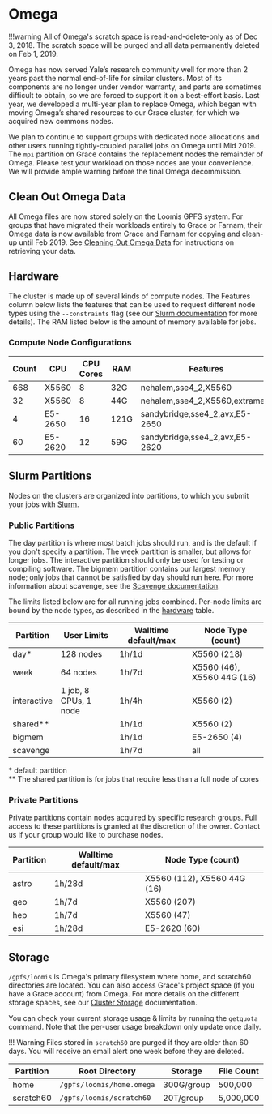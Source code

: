 # Omega

!!!warning
    All of Omega's scratch space is read-and-delete-only as of Dec 3, 2018. The scratch space will be purged and all data permanently deleted on Feb 1, 2019.

Omega has now served Yale’s research community well for more than 2 years past the normal end-of-life for similar clusters. Most of its components are no longer under vendor warranty, and parts are sometimes difficult to obtain, so we are forced to support it on a best-effort basis. Last year, we developed a multi-year plan to replace Omega, which began with moving Omega’s shared resources to our Grace cluster, for which we acquired new commons nodes.

We plan to continue to support groups with dedicated node allocations and other users running tightly-coupled parallel jobs on Omega until Mid 2019. The `mpi` partition on Grace contains the replacement nodes the remainder of Omega. Please test your workload on those nodes are your convenience. We will provide ample warning before the final Omega decommission.

## Clean Out Omega Data

All Omega files are now stored solely on the Loomis GPFS system. For groups that have migrated their workloads entirely to Grace or Farnam, their Omega data is now available from Grace and Farnam for copying and clean-up until Feb 2019. See [Cleaning Out Omega Data](/clusters-at-yale/data/omega-data) for instructions on retrieving your data.

## Hardware

The cluster is made up of several kinds of compute nodes. The Features column below lists the features that can be used to request different node types using the `--constraints` flag (see our [Slurm documentation](/clusters-at-yale/job-scheduling/resource-requests#features-and-constraints) for more details). The RAM listed below is the amount of memory available for jobs.

### Compute Node Configurations

| Count | CPU                 | CPU Cores  | RAM   | Features                          |
|-------|---------------------|------------|-------|-----------------------------------|
| 668   | X5560               | 8          | 32G   | nehalem,sse4_2,X5560              |
| 32    | X5560               | 8          | 44G   | nehalem,sse4_2,X5560,extramem     |
| 4     | E5-2650             | 16         | 121G  | sandybridge,sse4_2,avx,E5-2650    |
| 60    | E5-2620             | 12         | 59G   | sandybridge,sse4_2,avx,E5-2620    |

## Slurm Partitions

Nodes on the clusters are organized into partitions, to which you submit your jobs with [Slurm](/clusters-at-yale/job-scheduling).

### Public Partitions

The day partition is where most batch jobs should run, and is the default if you don't specify a partition. The week partition is smaller, but allows for longer jobs. The interactive partition should only be used for testing or compiling software. The bigmem partition contains our largest memory node; only jobs that cannot be satisfied by day should run here. For more information about scavenge, see the [Scavenge documentation](/clusters-at-yale/job-scheduling/scavenge).

The limits listed below are for all running jobs combined. Per-node limits are bound by the node types, as described in the [hardware](#hardware) table.

| Partition   |  User Limits                 | Walltime default/max | Node Type (count)                    |
|-------------|-----------------------------|-----------------------|--------------------------------------|
| day*        | 128 nodes                   | 1h/1d                 | X5560 (218)                          |
| week        | 64 nodes                    | 1h/7d                 | X5560 (46), X5560 44G (16)           |
| interactive | 1 job, 8 CPUs, 1 node       | 1h/4h                 | X5560 (2)                            |
| shared**    |                             | 1h/1d                 | X5560 (2)                            |
| bigmem      |                             | 1h/1d                 | E5-2650 (4)                          |
| scavenge    |                             | 1h/7d                 | all                                  |

\* default partition  
** The shared partition is for jobs that require less than a full node of cores

### Private Partitions

Private partitions contain nodes acquired by specific research groups. Full access to these partitions is granted at the discretion of the owner. Contact us if your group would like to purchase nodes.

| Partition           | Walltime default/max | Node Type (count)           |
|---------------------|----------------------|-----------------------------|
| astro               | 1h/28d               | X5560 (112), X5560 44G (16) |
| geo                 | 1h/7d                | X5560 (207)                 |
| hep                 | 1h/7d                | X5560 (47)                  |
| esi                 | 1h/28d               | E5-2620 (60)                |

## Storage

`/gpfs/loomis` is Omega's primary filesystem where home, and scratch60 directories are located. You can also access Grace's project space (if you have a Grace account) from Omega. For more details on the different storage spaces, see our [Cluster Storage](/clusters-at-yale/data/cluster-storage) documentation.

You can check your current storage usage & limits by running the `getquota` command. Note that the per-user usage breakdown only update once daily.

!!! Warning
    Files stored in `scratch60` are purged if they are older than 60 days. You will receive an email alert one week before they are deleted.

|Partition  | Root Directory                | Storage     | File Count | Backups |
|-----------|-------------------------------|-------------|------------|---------|
| home      | `/gpfs/loomis/home.omega`     | 300G/group  | 500,000    | Yes     |
| scratch60 | `/gpfs/loomis/scratch60`      | 20T/group   | 5,000,000  | No      |
